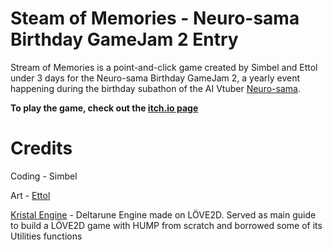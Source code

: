 # Steam of Memories - Neuro-sama Birthday GameJam 2 Entry
Stream of Memories is a point-and-click game created by Simbel and Ettol under 3 days for the Neuro-sama Birthday GameJam 2, a yearly event happening during the birthday subathon of the AI Vtuber [Neuro-sama](https://twitch.tv/vedal987).

**To play the game, check out the [itch.io page](https://simbel.itch.io/stream-of-memories)**

# Credits

Coding - Simbel

Art - [Ettol](https://www.instagram.com/ett0ll/)

[Kristal Engine](https://github.com/KristalTeam/Kristal) - Deltarune Engine made on LÖVE2D. Served as main guide to build a LÖVE2D game with HUMP from scratch and borrowed some of its Utilities functions
